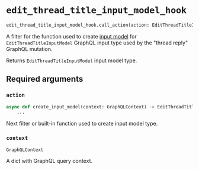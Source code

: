 # `edit_thread_title_input_model_hook`

```python
edit_thread_title_input_model_hook.call_action(action: EditThreadTitleInputModelAction, context: GraphQLContext)
```

A filter for the function used to create [input model](https://pydantic-docs.helpmanual.io/usage/models/) for `EditThreadTitleInputModel` GraphQL input type used by the "thread reply" GraphQL mutation.

Returns `EditThreadTitleInputModel` input model type.


## Required arguments

### `action`

```python
async def create_input_model(context: GraphQLContext) -> EditThreadTitleInputModel:
    ...
```

Next filter or built-in function used to create input model type.


### `context`

```python
GraphQLContext
```

A dict with GraphQL query context.
